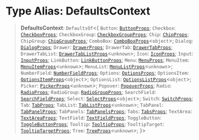 # Type Alias: DefaultsContext

> **DefaultsContext**: `DefaultsOf`\<\{ `Button`: [`ButtonProps`](ButtonProps.md); `Checkbox`: [`CheckboxProps`](CheckboxProps.md); `CheckboxGroup`: [`CheckboxGroupProps`](CheckboxGroupProps.md); `Chip`: [`ChipProps`](ChipProps.md); `ChipGroup`: [`ChipGroupProps`](ChipGroupProps.md); `ComboBox`: [`ComboBoxProps`](ComboBoxProps.md)\<`object`\>; `Dialog`: [`DialogProps`](DialogProps.md); `Drawer`: [`DrawerProps`](DrawerProps.md); `DrawerTab`: [`DrawerTabProps`](DrawerTabProps.md); `DrawerTabList`: [`DrawerTabListProps`](DrawerTabListProps.md)\<`unknown`\>; `Icon`: [`IconProps`](IconProps.md); `Input`: [`InputProps`](InputProps.md); `LinkButton`: [`LinkButtonProps`](LinkButtonProps.md); `Menu`: [`MenuProps`](MenuProps.md); `MenuItem`: [`MenuItemProps`](MenuItemProps.md)\<`unknown`\>; `MenuList`: [`MenuListProps`](MenuListProps.md)\<`unknown`\>; `NumberField`: [`NumberFieldProps`](NumberFieldProps.md); `Options`: [`OptionsProps`](OptionsProps.md); `OptionsItem`: [`OptionsItemProps`](OptionsItemProps.md)\<`object`\>; `OptionsList`: [`OptionsListProps`](OptionsListProps.md)\<`object`\>; `Picker`: [`PickerProps`](PickerProps.md)\<`unknown`\>; `Popover`: [`PopoverProps`](PopoverProps.md); `Radio`: [`RadioProps`](RadioProps.md); `RadioGroup`: [`RadioGroupProps`](RadioGroupProps.md); `SearchField`: [`SearchFieldProps`](SearchFieldProps.md); `Select`: [`SelectProps`](SelectProps.md)\<`object`\>; `Switch`: [`SwitchProps`](SwitchProps.md); `Tab`: [`TabProps`](TabProps.md); `TabList`: [`TabListProps`](TabListProps.md)\<`unknown`\>; `TabPanel`: [`TabPanelProps`](TabPanelProps.md); `TabPanels`: [`TabPanelsProps`](TabPanelsProps.md); `Tabs`: [`TabsProps`](TabsProps.md); `TextArea`: [`TextAreaProps`](TextAreaProps.md); `TextField`: [`TextFieldProps`](TextFieldProps.md); `ToggleButton`: [`ToggleButtonProps`](ToggleButtonProps.md); `Tooltip`: [`TooltipProps`](TooltipProps.md); `TooltipTarget`: [`TooltipTargetProps`](TooltipTargetProps.md); `Tree`: [`TreeProps`](TreeProps.md)\<`unknown`\>; \}\>
